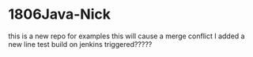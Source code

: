 # 1806Java-Nick
this is a new repo for examples
this will cause a merge conflict
I added a new line
test build on jenkins triggered?????
